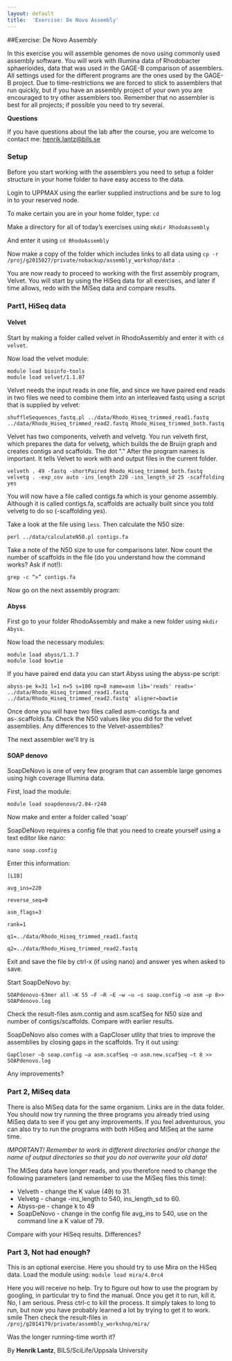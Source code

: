```yaml
---
layout: default
title:  'Exercise: De Novo Assembly'
---
```


##Exercise: De Novo Assembly

 In this exercise you will assemble genomes de novo using commonly used assembly software. You will work with Illumina data of Rhodobacter sphaerioides, data that was used in the GAGE-B comparison of assemblers. All settings used for the different programs are the ones used by the GAGE-B project. Due to time-restrictions we are forced to stick to assemblers that run quickly, but if you have an assembly project of your own you are encouraged to try other assemblers too. Remember that no assembler is best for all projects; if possible you need to try several.

**Questions**

If you have questions about the lab after the course, you are welcome to contact me: henrik.lantz@bils.se

### Setup

Before you start working with the assemblers you need to setup a folder structure in your home folder to have easy access to the data.

Login to UPPMAX using the earlier supplied instructions and be sure to log in to your reserved node.

To make certain you are in your home folder, type: `cd`

Make a directory for all of today’s exercises using `mkdir RhodoAssembly`

And enter it using `cd RhodoAssembly`

Now make a copy of the folder which includes links to all data using `cp -r /proj/g2015027/private/nobackup/assembly_workshop/data .`

You are now ready to proceed to working with the first assembly program, Velvet. You will start by using the HiSeq data for all exercises, and later if time allows, redo with the MiSeq data and compare results. 

### Part1, HiSeq data

#### Velvet

Start by making a folder called velvet in RhodoAssembly and enter it with `cd velvet`.

Now load the velvet module:

```
module load bioinfo-tools
module load velvet/1.1.07
```

Velvet needs the input reads in one file, and since we have paired end reads in two files we need to combine them into an interleaved fastq using a script that is supplied by velvet:

```
shuffleSequences_fastq.pl ../data/Rhodo_Hiseq_trimmed_read1.fastq ../data/Rhodo_Hiseq_trimmed_read2.fastq Rhodo_Hiseq_trimmed_both.fastq
```

Velvet has two components, velveth and velvetg. You run velveth first, which prepares the data for velvetg, which builds the de Bruijn graph and creates contigs and scaffolds. The dot "." After the program names is important. It tells Velvet to work with and output files in the current folder.

```
velveth . 49 -fastq -shortPaired Rhodo_Hiseq_trimmed_both.fastq
velvetg . -exp_cov auto -ins_length 220 -ins_length_sd 25 -scaffolding yes
```

You will now have a file called contigs.fa which is your genome assembly. Although it is called contigs.fa, scaffolds are actually built since you told velvetg to do so (-scaffolding yes).

Take a look at the file using `less`. Then calculate the N50 size:

```
perl ../data/calculateN50.pl contigs.fa
```

Take a note of the N50 size to use for comparisons later. Now count the number of scaffolds in the file (do you understand how the command works? Ask if not!):

```
grep -c “>” contigs.fa
```

Now go on the next assembly program:

#### Abyss

First go to your folder RhodoAssembly and make a new folder using `mkdir Abyss`.

Now load the necessary modules:

```
module load abyss/1.3.7
module load bowtie
```

If you have paired end data you can start Abyss using the abyss-pe script:

```
abyss-pe k=31 l=1 n=5 s=100 np=8 name=asm lib='reads' reads=' ../data/Rhodo_Hiseq_trimmed_read1.fastq ../data/Rhodo_Hiseq_trimmed_read2.fastq' aligner=bowtie
```

Once done you will have two files called asm-contigs.fa and as-.scaffolds.fa. Check the N50 values like you did for the velvet assemblies. Any differences to the Velvet-assemblies? 

The next assembler we'll try is

#### SOAP denovo

SoapDeNovo is one of very few program that can assemble large genomes using high coverage Illumina data.

First, load the module:

```
module load soapdenovo/2.04-r240
```

Now make and enter a folder called 'soap'

SoapDeNovo requires a config file that you need to create yourself using a text editor like nano:

```
nano soap.config
```

Enter this information:

```
[LIB]

avg_ins=220

reverse_seq=0

asm_flags=3

rank=1

q1=../data/Rhodo_Hiseq_trimmed_read1.fastq

q2=../data/Rhodo_Hiseq_trimmed_read2.fastq
```

Exit and save the file by ctrl-x (if using nano) and answer yes when asked to save.

Start SoapDeNovo by:

```
SOAPdenovo-63mer all –K 55 –F –R –E –w –u –s soap.config –o asm –p 8>> SOAPdenovo.log
```

Check the result-files asm.contig and asm.scafSeq for N50 size and number of contigs/scaffolds. Compare with earlier results.

SoapDeNovo also comes with a GapCloser utlity that tries to improve the assemblies by closing gaps in the scaffolds. Try it out using:

```
GapCloser –b soap.config –a asm.scafSeq –o asm.new.scafSeq –t 8 >> SOAPdenovo.log
```

Any improvements? 

### Part 2, MiSeq data

There is also MiSeq data for the same organism. Links are in the data folder. You should now try running the three programs you already tried using MiSeq data to see if you get any improvements. If you feel adventurous, you can also try to run the programs with both HiSeq and MiSeq at the same time.

*IMPORTANT! Remember to work in different directories and/or change the name of output directories so that you do not overwrite your old data!*

The MiSeq data have longer reads, and you therefore need to change the following parameters (and remember to use the MiSeq files this time):

- Velveth - change the K value (49) to 31.
- Velvetg - change -ins_length to 540, ins_length_sd to 60.
- Abyss-pe - change k to 49
- SoapDeNovo - change in the config file avg_ins to 540, use on the command line a K value of 79.

Compare with your HiSeq results. Differences? 

### Part 3, Not had enough?

This is an optional exercise. Here you should try to use Mira on the HiSeq data. Load the module using: `module load mira/4.0rc4`

Here you will receive no help. Try to figure out how to use the program by googling, in particular try to find the manual. Once you get it to run, kill it. No, I am serious. Press ctrl-c to kill the process. It simply takes to long to run, but now you have probably learned a lot by trying to get it to work. smile Then check the result-files in `/proj/g2014179/private/assembly_workshop/mira/`

Was the longer running-time worth it?

By **Henrik Lantz**, BILS/SciLife/Uppsala University 
